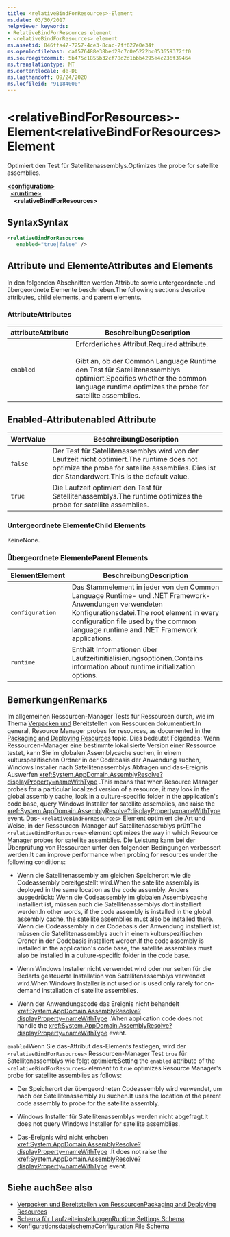 ```yaml
---
title: <relativeBindForResources>-Element
ms.date: 03/30/2017
helpviewer_keywords:
- RelativeBindForResources element
- <relativeBindForResources> element
ms.assetid: 846ffa47-7257-4ce3-8cac-7ff627e0e34f
ms.openlocfilehash: daf576488e38bed28c7c0e5222bc053659372ff0
ms.sourcegitcommit: 5b475c1855b32cf78d2d1bbb4295e4c236f39464
ms.translationtype: MT
ms.contentlocale: de-DE
ms.lasthandoff: 09/24/2020
ms.locfileid: "91184000"
---
```

# <a name="relativebindforresources-element"></a><span data-ttu-id="e74e0-102">\<relativeBindForResources>-Element</span><span class="sxs-lookup"><span data-stu-id="e74e0-102">\<relativeBindForResources> Element</span></span>

<span data-ttu-id="e74e0-103">Optimiert den Test für Satellitenassemblys.</span><span class="sxs-lookup"><span data-stu-id="e74e0-103">Optimizes the probe for satellite assemblies.</span></span>  
  
[**\<configuration>**](../configuration-element.md)\
&nbsp;&nbsp;[**\<runtime>**](runtime-element.md)\
&nbsp;&nbsp;&nbsp;&nbsp;**\<relativeBindForResources>**  
  
## <a name="syntax"></a><span data-ttu-id="e74e0-104">Syntax</span><span class="sxs-lookup"><span data-stu-id="e74e0-104">Syntax</span></span>  
  
```xml
<relativeBindForResources
   enabled="true|false" />  
```  
  
## <a name="attributes-and-elements"></a><span data-ttu-id="e74e0-105">Attribute und Elemente</span><span class="sxs-lookup"><span data-stu-id="e74e0-105">Attributes and Elements</span></span>  

 <span data-ttu-id="e74e0-106">In den folgenden Abschnitten werden Attribute sowie untergeordnete und übergeordnete Elemente beschrieben.</span><span class="sxs-lookup"><span data-stu-id="e74e0-106">The following sections describe attributes, child elements, and parent elements.</span></span>  
  
### <a name="attributes"></a><span data-ttu-id="e74e0-107">Attribute</span><span class="sxs-lookup"><span data-stu-id="e74e0-107">Attributes</span></span>  
  
|<span data-ttu-id="e74e0-108">attribute</span><span class="sxs-lookup"><span data-stu-id="e74e0-108">Attribute</span></span>|<span data-ttu-id="e74e0-109">Beschreibung</span><span class="sxs-lookup"><span data-stu-id="e74e0-109">Description</span></span>|  
|---------------|-----------------|  
|`enabled`|<span data-ttu-id="e74e0-110">Erforderliches Attribut.</span><span class="sxs-lookup"><span data-stu-id="e74e0-110">Required attribute.</span></span><br /><br /> <span data-ttu-id="e74e0-111">Gibt an, ob der Common Language Runtime den Test für Satellitenassemblys optimiert.</span><span class="sxs-lookup"><span data-stu-id="e74e0-111">Specifies whether the common language runtime optimizes the probe for satellite assemblies.</span></span>|  
  
## <a name="enabled-attribute"></a><span data-ttu-id="e74e0-112">Enabled-Attribut</span><span class="sxs-lookup"><span data-stu-id="e74e0-112">enabled Attribute</span></span>  
  
|<span data-ttu-id="e74e0-113">Wert</span><span class="sxs-lookup"><span data-stu-id="e74e0-113">Value</span></span>|<span data-ttu-id="e74e0-114">Beschreibung</span><span class="sxs-lookup"><span data-stu-id="e74e0-114">Description</span></span>|  
|-----------|-----------------|  
|`false`|<span data-ttu-id="e74e0-115">Der Test für Satellitenassemblys wird von der Laufzeit nicht optimiert.</span><span class="sxs-lookup"><span data-stu-id="e74e0-115">The runtime does not optimize the probe for satellite assemblies.</span></span> <span data-ttu-id="e74e0-116">Dies ist der Standardwert.</span><span class="sxs-lookup"><span data-stu-id="e74e0-116">This is the default value.</span></span>|  
|`true`|<span data-ttu-id="e74e0-117">Die Laufzeit optimiert den Test für Satellitenassemblys.</span><span class="sxs-lookup"><span data-stu-id="e74e0-117">The runtime optimizes the probe for satellite assemblies.</span></span>|  
  
### <a name="child-elements"></a><span data-ttu-id="e74e0-118">Untergeordnete Elemente</span><span class="sxs-lookup"><span data-stu-id="e74e0-118">Child Elements</span></span>  

 <span data-ttu-id="e74e0-119">Keine</span><span class="sxs-lookup"><span data-stu-id="e74e0-119">None.</span></span>  
  
### <a name="parent-elements"></a><span data-ttu-id="e74e0-120">Übergeordnete Elemente</span><span class="sxs-lookup"><span data-stu-id="e74e0-120">Parent Elements</span></span>  
  
|<span data-ttu-id="e74e0-121">Element</span><span class="sxs-lookup"><span data-stu-id="e74e0-121">Element</span></span>|<span data-ttu-id="e74e0-122">Beschreibung</span><span class="sxs-lookup"><span data-stu-id="e74e0-122">Description</span></span>|  
|-------------|-----------------|  
|`configuration`|<span data-ttu-id="e74e0-123">Das Stammelement in jeder von den Common Language Runtime- und .NET Framework-Anwendungen verwendeten Konfigurationsdatei.</span><span class="sxs-lookup"><span data-stu-id="e74e0-123">The root element in every configuration file used by the common language runtime and .NET Framework applications.</span></span>|  
|`runtime`|<span data-ttu-id="e74e0-124">Enthält Informationen über Laufzeitinitialisierungsoptionen.</span><span class="sxs-lookup"><span data-stu-id="e74e0-124">Contains information about runtime initialization options.</span></span>|  
  
## <a name="remarks"></a><span data-ttu-id="e74e0-125">Bemerkungen</span><span class="sxs-lookup"><span data-stu-id="e74e0-125">Remarks</span></span>  

 <span data-ttu-id="e74e0-126">Im allgemeinen Ressourcen-Manager Tests für Ressourcen durch, wie im Thema [Verpacken und](../../../resources/packaging-and-deploying-resources-in-desktop-apps.md) Bereitstellen von Ressourcen dokumentiert.</span><span class="sxs-lookup"><span data-stu-id="e74e0-126">In general, Resource Manager probes for resources, as documented in the [Packaging and Deploying Resources](../../../resources/packaging-and-deploying-resources-in-desktop-apps.md) topic.</span></span> <span data-ttu-id="e74e0-127">Dies bedeutet Folgendes: Wenn Ressourcen-Manager eine bestimmte lokalisierte Version einer Ressource testet, kann Sie im globalen Assemblycache suchen, in einem kulturspezifischen Ordner in der Codebasis der Anwendung suchen, Windows Installer nach Satellitenassemblys Abfragen und das-Ereignis Auswerfen <xref:System.AppDomain.AssemblyResolve?displayProperty=nameWithType> .</span><span class="sxs-lookup"><span data-stu-id="e74e0-127">This means that when Resource Manager probes for a particular localized version of a resource, it may look in the global assembly cache, look in a culture-specific folder in the application's code base, query Windows Installer for satellite assemblies, and raise the <xref:System.AppDomain.AssemblyResolve?displayProperty=nameWithType> event.</span></span> <span data-ttu-id="e74e0-128">Das- `<relativeBindForResources>` Element optimiert die Art und Weise, in der Ressourcen-Manager auf Satellitenassemblys prüft</span><span class="sxs-lookup"><span data-stu-id="e74e0-128">The `<relativeBindForResources>` element optimizes the way in which Resource Manager probes for satellite assemblies.</span></span> <span data-ttu-id="e74e0-129">Die Leistung kann bei der Überprüfung von Ressourcen unter den folgenden Bedingungen verbessert werden:</span><span class="sxs-lookup"><span data-stu-id="e74e0-129">It can improve performance when probing for resources under the following conditions:</span></span>  
  
- <span data-ttu-id="e74e0-130">Wenn die Satellitenassembly am gleichen Speicherort wie die Codeassembly bereitgestellt wird.</span><span class="sxs-lookup"><span data-stu-id="e74e0-130">When the satellite assembly is deployed in the same location as the code assembly.</span></span> <span data-ttu-id="e74e0-131">Anders ausgedrückt: Wenn die Codeassembly im globalen Assemblycache installiert ist, müssen auch die Satellitenassemblys dort installiert werden.</span><span class="sxs-lookup"><span data-stu-id="e74e0-131">In other words, if the code assembly is installed in the global assembly cache, the satellite assemblies must also be installed there.</span></span> <span data-ttu-id="e74e0-132">Wenn die Codeassembly in der Codebasis der Anwendung installiert ist, müssen die Satellitenassemblys auch in einem kulturspezifischen Ordner in der Codebasis installiert werden.</span><span class="sxs-lookup"><span data-stu-id="e74e0-132">If the code assembly is installed in the application's code base, the satellite assemblies must also be installed in a culture-specific folder in the code base.</span></span>  
  
- <span data-ttu-id="e74e0-133">Wenn Windows Installer nicht verwendet wird oder nur selten für die Bedarfs gesteuerte Installation von Satellitenassemblys verwendet wird.</span><span class="sxs-lookup"><span data-stu-id="e74e0-133">When Windows Installer is not used or is used only rarely for on-demand installation of satellite assemblies.</span></span>  
  
- <span data-ttu-id="e74e0-134">Wenn der Anwendungscode das Ereignis nicht behandelt <xref:System.AppDomain.AssemblyResolve?displayProperty=nameWithType> .</span><span class="sxs-lookup"><span data-stu-id="e74e0-134">When application code does not handle the <xref:System.AppDomain.AssemblyResolve?displayProperty=nameWithType> event.</span></span>  
  
 <span data-ttu-id="e74e0-135">`enabled`Wenn Sie das-Attribut des-Elements festlegen, wird der `<relativeBindForResources>` Ressourcen-Manager Test `true` für Satellitenassemblys wie folgt optimiert:</span><span class="sxs-lookup"><span data-stu-id="e74e0-135">Setting the `enabled` attribute of the `<relativeBindForResources>` element to `true` optimizes Resource Manager's probe for satellite assemblies as follows:</span></span>  
  
- <span data-ttu-id="e74e0-136">Der Speicherort der übergeordneten Codeassembly wird verwendet, um nach der Satellitenassembly zu suchen.</span><span class="sxs-lookup"><span data-stu-id="e74e0-136">It uses the location of the parent code assembly to probe for the satellite assembly.</span></span>  
  
- <span data-ttu-id="e74e0-137">Windows Installer für Satellitenassemblys werden nicht abgefragt.</span><span class="sxs-lookup"><span data-stu-id="e74e0-137">It does not query Windows Installer for satellite assemblies.</span></span>  
  
- <span data-ttu-id="e74e0-138">Das-Ereignis wird nicht erhoben <xref:System.AppDomain.AssemblyResolve?displayProperty=nameWithType> .</span><span class="sxs-lookup"><span data-stu-id="e74e0-138">It does not raise the <xref:System.AppDomain.AssemblyResolve?displayProperty=nameWithType> event.</span></span>  
  
## <a name="see-also"></a><span data-ttu-id="e74e0-139">Siehe auch</span><span class="sxs-lookup"><span data-stu-id="e74e0-139">See also</span></span>

- [<span data-ttu-id="e74e0-140">Verpacken und Bereitstellen von Ressourcen</span><span class="sxs-lookup"><span data-stu-id="e74e0-140">Packaging and Deploying Resources</span></span>](../../../resources/packaging-and-deploying-resources-in-desktop-apps.md)
- [<span data-ttu-id="e74e0-141">Schema für Laufzeiteinstellungen</span><span class="sxs-lookup"><span data-stu-id="e74e0-141">Runtime Settings Schema</span></span>](index.md)
- [<span data-ttu-id="e74e0-142">Konfigurationsdateischema</span><span class="sxs-lookup"><span data-stu-id="e74e0-142">Configuration File Schema</span></span>](../index.md)
